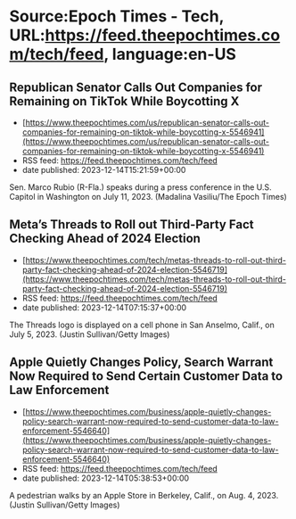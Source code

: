 # Source:Epoch Times - Tech, URL:https://feed.theepochtimes.com/tech/feed, language:en-US

## Republican Senator Calls Out Companies for Remaining on TikTok While Boycotting X
 - [https://www.theepochtimes.com/us/republican-senator-calls-out-companies-for-remaining-on-tiktok-while-boycotting-x-5546941](https://www.theepochtimes.com/us/republican-senator-calls-out-companies-for-remaining-on-tiktok-while-boycotting-x-5546941)
 - RSS feed: https://feed.theepochtimes.com/tech/feed
 - date published: 2023-12-14T15:21:59+00:00

Sen. Marco Rubio (R-Fla.) speaks during a press conference in the U.S. Capitol in Washington on July 11, 2023. (Madalina Vasiliu/The Epoch Times)

## Meta’s Threads to Roll out Third-Party Fact Checking Ahead of 2024 Election
 - [https://www.theepochtimes.com/tech/metas-threads-to-roll-out-third-party-fact-checking-ahead-of-2024-election-5546719](https://www.theepochtimes.com/tech/metas-threads-to-roll-out-third-party-fact-checking-ahead-of-2024-election-5546719)
 - RSS feed: https://feed.theepochtimes.com/tech/feed
 - date published: 2023-12-14T07:15:37+00:00

The Threads logo is displayed on a cell phone in San Anselmo, Calif., on July 5, 2023. (Justin Sullivan/Getty Images)

## Apple Quietly Changes Policy, Search Warrant Now Required to Send Certain Customer Data to Law Enforcement
 - [https://www.theepochtimes.com/business/apple-quietly-changes-policy-search-warrant-now-required-to-send-customer-data-to-law-enforcement-5546640](https://www.theepochtimes.com/business/apple-quietly-changes-policy-search-warrant-now-required-to-send-customer-data-to-law-enforcement-5546640)
 - RSS feed: https://feed.theepochtimes.com/tech/feed
 - date published: 2023-12-14T05:38:53+00:00

A pedestrian walks by an Apple Store in Berkeley, Calif., on Aug. 4, 2023. (Justin Sullivan/Getty Images)

